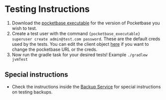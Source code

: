 # Testing Instructions

1. Download the [pocketbase executable](https://github.com/pocketbase/pocketbase/releases/) for the version of
   Pocketbase you wish to test.
2. Create a test user with the command `{pocketbase_executable} superuser create admin@test.com password`. These are the
   default creds used by the tests. You can edit the client
   object [here](https://github.com/agrevster/pocketbase-kotlin/blob/158eb3134df624299601bdf41de8a4268dbd73bc/src/commonTest/kotlin/TestUtils.kt#L25)
   if you want to change the pocketbase URL or the creds.
3. Now run the gradle task for your desired tests! Example `./gradlew jvmTest`

## Special instructions

- Check the instructions inside
  the [Backup Service](https://github.com/agrevster/pocketbase-kotlin/blob/master/src/commonTest/kotlin/servicies/BackupServiceTests.kt)
  for special instructions on testing backups.
